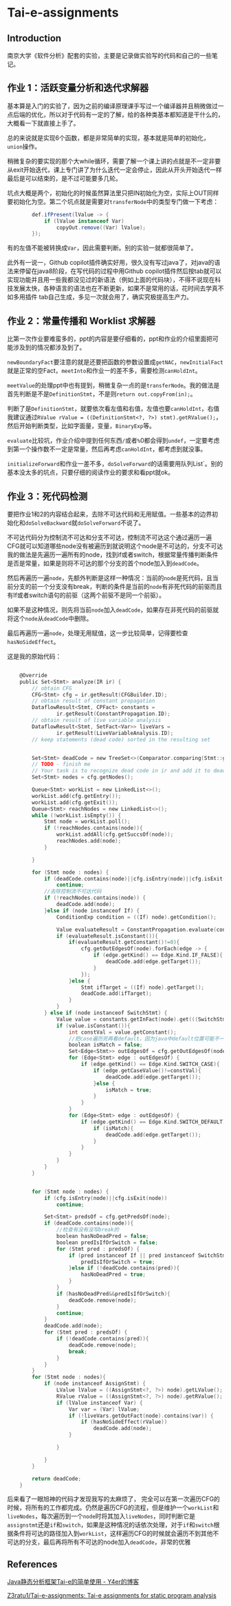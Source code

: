 # Tai-e-assignments

## Introduction

南京大学《软件分析》配套的实验，主要是记录做实验写的代码和自己的一些笔记。

## 作业 1：活跃变量分析和迭代求解器

基本算是入门的实验了，因为之前的编译原理课手写过一个编译器并且稍微做过一点后端的优化，所以对于代码有一定的了解，给的各种类基本都知道是干什么的，大概看一下就直接上手了。



总的来说就是实现6个函数，都是非常简单的实现，基本就是简单的初始化，`union`操作。

稍微复杂的要实现的那个大while循环，需要了解一个课上讲的点就是不一定非要从exit开始迭代，课上专门讲了为什么迭代一定会停止，因此从开头开始迭代一样最后是可以结束的，是不过可能要多几轮。

坑点大概是两个，初始化的时候虽然算法里只把IN初始化为空，实际上OUT同样要初始化为空。第二个坑点就是需要对`transferNode`中的类型专门做一下考虑：

```java
        def.ifPresent(lValue -> {
            if (lValue instanceof Var)
                copyOut.remove((Var) lValue);
        });
```

有的左值不能被转换成`Var`，因此需要判断。别的实验一就都很简单了。



此外有一说一，Github copilot插件确实好用，很久没有写过java了，对java的语法来停留在java8阶段，在写代码的过程中用Github copilot插件然后按tab就可以实现功能并且用一些我都没见过的新语法（例如上面的代码块），不得不说现在科技发展太快，各种语言的语法也在不断更新，如果不是常用的话，花时间去学真不如多用插件 tab自己生成，多见一次就会用了，确实究极提高生产力。

## 作业 2：常量传播和 Worklist 求解器

比第一次作业要难蛮多的，ppt的内容是要仔细看的，ppt和作业的介绍里面把可能涉及到的情况都涉及到了。

`newBoundaryFact`要注意的就是还要把函数的参数设置成`getNAC`，`newInitialFact`就是正常的空Fact，`meetInto`和作业一的差不多，需要检测`canHoldInt`。

`meetValue`的处理ppt中也有提到，稍微复杂一点的是`transferNode`。我的做法是首先判断是不是`DefinitionStmt`，不是则`return out.copyFrom(in);`。

判断了是`DefinitionStmt`，就要依次看左值和右值，左值也要`canHoldInt`，右值我建议通过`RValue rValue = ((DefinitionStmt<?, ?>) stmt).getRValue();`，然后开始判断类型，比如字面量，变量，`BinaryExp`等。

`evaluate`比较坑，作业介绍中提到任何东西`/`或者`%`0都会得到`undef`，一定要考虑到第一个操作数不一定是常量，然后再考虑`canHoldInt`，都考虑到就没事。



`initializeForward`和作业一差不多，`doSolveForward`的话需要用队列List`。别的基本没太多的坑点，只要仔细的阅读作业的要求和看ppt就ok。



## 作业 3：死代码检测

要把作业1和2的内容结合起来，去除不可达代码和无用赋值。一些基本的边界初始化和`doSolveBackward`就`doSolveForward`不说了。

不可达代码分为控制流不可达和分支不可达，控制流不可达这个通过遍历一遍CFG就可以知道哪些node没有被遍历到就说明这个node是不可达的，分支不可达我的做法是先遍历一遍所有的node，找到if或者switch，根据常量传播判断条件是否是常量，如果是则将不可达的那个分支的首个node加入到`deadCode`。

然后再遍历一遍`node`，先额外判断是这样一种情况：当前的`node`是死代码，且当前分支的前一个分支没有break，判断的条件是当前的`node`有非死代码的前驱而且有If或者switch语句的前驱（这两个前驱不是同一个前驱）。

如果不是这种情况，则先将当前`node`加入`deadCode`，如果存在非死代码的前驱就将这个`node`从`deadCode`中删除。

最后再遍历一遍`node`，处理无用赋值，这一步比较简单，记得要检查`hasNoSideEffect`。



这是我的原始代码：

```c

    @Override
    public Set<Stmt> analyze(IR ir) {
        // obtain CFG
        CFG<Stmt> cfg = ir.getResult(CFGBuilder.ID);
        // obtain result of constant propagation
        DataflowResult<Stmt, CPFact> constants =
                ir.getResult(ConstantPropagation.ID);
        // obtain result of live variable analysis
        DataflowResult<Stmt, SetFact<Var>> liveVars =
                ir.getResult(LiveVariableAnalysis.ID);
        // keep statements (dead code) sorted in the resulting set


        Set<Stmt> deadCode = new TreeSet<>(Comparator.comparing(Stmt::getIndex));
        // TODO - finish me
        // Your task is to recognize dead code in ir and add it to deadCode
        Set<Stmt> nodes = cfg.getNodes();

        Queue<Stmt> workList = new LinkedList<>();
        workList.add(cfg.getEntry());
        workList.add(cfg.getExit());
        Queue<Stmt> reachNodes = new LinkedList<>();
        while (!workList.isEmpty()) {
            Stmt node = workList.poll();
            if (!reachNodes.contains(node)){
                workList.addAll(cfg.getSuccsOf(node));
                reachNodes.add(node);
            }

        }

        for (Stmt node : nodes) {
            if (deadCode.contains(node)||cfg.isEntry(node)||cfg.isExit(node))
                continue;
            //去除控制流不可达代码
            if (!reachNodes.contains(node)) {
                deadCode.add(node);
            }else if (node instanceof If) {
                ConditionExp condition = ((If) node).getCondition();

                Value evaluateResult = ConstantPropagation.evaluate(condition, constants.getInFact(node));
                if (evaluateResult.isConstant()){
                    if(evaluateResult.getConstant()!=0){
                        cfg.getOutEdgesOf(node).forEach(edge -> {
                            if (edge.getKind() == Edge.Kind.IF_FALSE){
                                deadCode.add(edge.getTarget());
                            }
                        });
                    }else {
                        Stmt ifTarget = ((If) node).getTarget();
                        deadCode.add(ifTarget);
                    }
                }
            } else if (node instanceof SwitchStmt) {
                Value value = constants.getInFact(node).get(((SwitchStmt) node).getVar());
                if (value.isConstant()){
                    int constVal = value.getConstant();
                    //把case遍历完再看default，因为java中default位置可能不一定
                    boolean isMatch = false;
                    Set<Edge<Stmt>> outEdgesOf = cfg.getOutEdgesOf(node);
                    for (Edge<Stmt> edge : outEdgesOf) {
                        if (edge.getKind() == Edge.Kind.SWITCH_CASE){
                            if (edge.getCaseValue()!=constVal){
                                deadCode.add(edge.getTarget());
                            }else {
                                isMatch = true;
                            }
                        }
                    }
                    for (Edge<Stmt> edge : outEdgesOf) {
                        if (edge.getKind() == Edge.Kind.SWITCH_DEFAULT){
                            if (isMatch){
                                deadCode.add(edge.getTarget());
                            }
                        }
                    }
                }
            }
        }


        for (Stmt node : nodes) {
            if (cfg.isEntry(node)||cfg.isExit(node))
                continue;

            Set<Stmt> predsOf = cfg.getPredsOf(node);
            if (deadCode.contains(node)){
                //检查有没有没写break的
                boolean hasNoDeadPred = false;
                boolean predIsIfOrSwitch = false;
                for (Stmt pred : predsOf) {
                    if (pred instanceof If || pred instanceof SwitchStmt){
                        predIsIfOrSwitch = true;
                    }else if (!deadCode.contains(pred)){
                        hasNoDeadPred = true;
                    }
                }
                if (hasNoDeadPred&&predIsIfOrSwitch){
                    deadCode.remove(node);
                }
                continue;
            }
            deadCode.add(node);
            for (Stmt pred : predsOf) {
                if (!deadCode.contains(pred)){
                    deadCode.remove(node);
                    break;
                }
            }
        }
        for (Stmt node : nodes){
            if (node instanceof AssignStmt) {
                LValue lValue = ((AssignStmt<?, ?>) node).getLValue();
                RValue rValue = ((AssignStmt<?, ?>) node).getRValue();
                if (lValue instanceof Var) {
                    Var var = (Var) lValue;
                    if (!liveVars.getOutFact(node).contains(var)) {
                        if (hasNoSideEffect(rValue))
                            deadCode.add(node);
                    }

                }

            }
        }

        return deadCode;
    }

```

后来看了一眼旭神的代码才发现我写的太麻烦了， 完全可以在第一次遍历CFG的时候，将所有的工作都完成。仍然是遍历CFG的流程，但是维护一个`workList`和`liveNodes`，每次遍历到一个`node`时将其加入`liveNodes`，同时判断它是`assignstmt`还是`if`和`switch`，如果是这种情况的话依次处理，对于`if`和`switch`根据条件将可达的路径加入到`workList`，这样遍历CFG的时候就会遍历不到其他不可达的分支，最后再将所有不可达的node加入`deadCode`，非常的优雅



## References

[Java静态分析框架Tai-e的简单使用 - Y4er的博客](https://y4er.com/posts/simple-use-of-the-java-static-analysis-framework-tai-e/)

[Z3ratu1/Tai-e-assignments: Tai-e assignments for static program analysis](https://github.com/Z3ratu1/Tai-e-assignments/tree/main)
